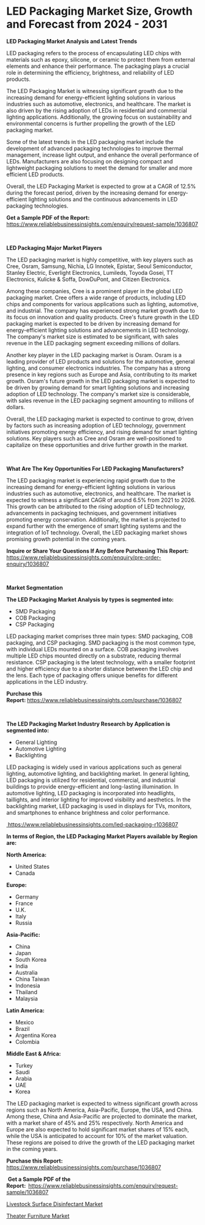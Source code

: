 <p><h1>LED Packaging Market Size, Growth and Forecast from 2024 - 2031</h1></p><p><strong>LED Packaging Market Analysis and Latest Trends</strong></p>
<p><p>LED packaging refers to the process of encapsulating LED chips with materials such as epoxy, silicone, or ceramic to protect them from external elements and enhance their performance. The packaging plays a crucial role in determining the efficiency, brightness, and reliability of LED products.</p><p>The LED Packaging Market is witnessing significant growth due to the increasing demand for energy-efficient lighting solutions in various industries such as automotive, electronics, and healthcare. The market is also driven by the rising adoption of LEDs in residential and commercial lighting applications. Additionally, the growing focus on sustainability and environmental concerns is further propelling the growth of the LED packaging market.</p><p>Some of the latest trends in the LED packaging market include the development of advanced packaging technologies to improve thermal management, increase light output, and enhance the overall performance of LEDs. Manufacturers are also focusing on designing compact and lightweight packaging solutions to meet the demand for smaller and more efficient LED products.</p><p>Overall, the LED Packaging Market is expected to grow at a CAGR of 12.5% during the forecast period, driven by the increasing demand for energy-efficient lighting solutions and the continuous advancements in LED packaging technologies.</p></p>
<p><strong>Get a Sample PDF of the Report:&nbsp;</strong> <a href="https://www.reliablebusinessinsights.com/enquiry/request-sample/1036807">https://www.reliablebusinessinsights.com/enquiry/request-sample/1036807</a></p>
<p>&nbsp;</p>
<p><strong>LED Packaging Major Market Players</strong></p>
<p><p>The LED packaging market is highly competitive, with key players such as Cree, Osram, Samsung, Nichia, LG Innotek, Epistar, Seoul Semiconductor, Stanley Electric, Everlight Electronics, Lumileds, Toyoda Gosei, TT Electronics, Kulicke & Soffa, DowDuPont, and Citizen Electronics.</p><p>Among these companies, Cree is a prominent player in the global LED packaging market. Cree offers a wide range of products, including LED chips and components for various applications such as lighting, automotive, and industrial. The company has experienced strong market growth due to its focus on innovation and quality products. Cree's future growth in the LED packaging market is expected to be driven by increasing demand for energy-efficient lighting solutions and advancements in LED technology. The company's market size is estimated to be significant, with sales revenue in the LED packaging segment exceeding millions of dollars.</p><p>Another key player in the LED packaging market is Osram. Osram is a leading provider of LED products and solutions for the automotive, general lighting, and consumer electronics industries. The company has a strong presence in key regions such as Europe and Asia, contributing to its market growth. Osram's future growth in the LED packaging market is expected to be driven by growing demand for smart lighting solutions and increasing adoption of LED technology. The company's market size is considerable, with sales revenue in the LED packaging segment amounting to millions of dollars.</p><p>Overall, the LED packaging market is expected to continue to grow, driven by factors such as increasing adoption of LED technology, government initiatives promoting energy efficiency, and rising demand for smart lighting solutions. Key players such as Cree and Osram are well-positioned to capitalize on these opportunities and drive further growth in the market.</p></p>
<p>&nbsp;</p>
<p><strong>What Are The Key Opportunities For LED Packaging Manufacturers?</strong></p>
<p><p>The LED packaging market is experiencing rapid growth due to the increasing demand for energy-efficient lighting solutions in various industries such as automotive, electronics, and healthcare. The market is expected to witness a significant CAGR of around 6.5% from 2021 to 2026. This growth can be attributed to the rising adoption of LED technology, advancements in packaging techniques, and government initiatives promoting energy conservation. Additionally, the market is projected to expand further with the emergence of smart lighting systems and the integration of IoT technology. Overall, the LED packaging market shows promising growth potential in the coming years.</p></p>
<p><strong>Inquire or Share Your Questions If Any Before Purchasing This Report:</strong> <a href="https://www.reliablebusinessinsights.com/enquiry/pre-order-enquiry/1036807">https://www.reliablebusinessinsights.com/enquiry/pre-order-enquiry/1036807</a></p>
<p>&nbsp;</p>
<p><strong>Market Segmentation</strong></p>
<p><strong>The LED Packaging Market Analysis by types is segmented into:</strong></p>
<p><ul><li>SMD Packaging</li><li>COB Packaging</li><li>CSP Packaging</li></ul></p>
<p><p>LED packaging market comprises three main types: SMD packaging, COB packaging, and CSP packaging. SMD packaging is the most common type, with individual LEDs mounted on a surface. COB packaging involves multiple LED chips mounted directly on a substrate, reducing thermal resistance. CSP packaging is the latest technology, with a smaller footprint and higher efficiency due to a shorter distance between the LED chip and the lens. Each type of packaging offers unique benefits for different applications in the LED industry.</p></p>
<p><strong>Purchase this Report:&nbsp;</strong><a href="https://www.reliablebusinessinsights.com/purchase/1036807">https://www.reliablebusinessinsights.com/purchase/1036807</a></p>
<p>&nbsp;</p>
<p><strong>The LED Packaging Market Industry Research by Application is segmented into:</strong></p>
<p><ul><li>General Lighting</li><li>Automotive Lighting</li><li>Backlighting</li></ul></p>
<p><p>LED packaging is widely used in various applications such as general lighting, automotive lighting, and backlighting market. In general lighting, LED packaging is utilized for residential, commercial, and industrial buildings to provide energy-efficient and long-lasting illumination. In automotive lighting, LED packaging is incorporated into headlights, taillights, and interior lighting for improved visibility and aesthetics. In the backlighting market, LED packaging is used in displays for TVs, monitors, and smartphones to enhance brightness and color performance.</p></p>
<p><a href="https://www.reliablebusinessinsights.com/led-packaging-r1036807">&nbsp;https://www.reliablebusinessinsights.com/led-packaging-r1036807</a></p>
<p><strong>In terms of Region, the LED Packaging Market Players available by Region are:</strong></p>
<p>
    <p> <strong> North America: </strong>
        <ul>
            <li>United States</li>
            <li>Canada</li>
        </ul>
        </p> 
    <p> <strong> Europe: </strong>
        <ul>
            <li>Germany</li>
            <li>France</li>
            <li>U.K.</li>
            <li>Italy</li>
            <li>Russia</li>
        </ul>
        </p> 
    <p> <strong> Asia-Pacific: </strong>
        <ul>
            <li>China</li>
            <li>Japan</li>
            <li>South Korea</li>
            <li>India</li>
            <li>Australia</li>
            <li>China Taiwan</li>
            <li>Indonesia</li>
            <li>Thailand</li>
            <li>Malaysia</li>
        </ul>
        </p> 
    <p> <strong> Latin America: </strong>
        <ul>
            <li>Mexico</li>
            <li>Brazil</li>
            <li>Argentina Korea</li>
            <li>Colombia</li>
        </ul>
        </p> 
    <p> <strong> Middle East & Africa: </strong>
        <ul>
            <li>Turkey</li>
            <li>Saudi</li>
            <li>Arabia</li>
            <li>UAE</li>
            <li>Korea</li>
        </ul>
    </p>
    </p>
<p><p>The LED packaging market is expected to witness significant growth across regions such as North America, Asia-Pacific, Europe, the USA, and China. Among these, China and Asia-Pacific are projected to dominate the market, with a market share of 45% and 25% respectively. North America and Europe are also expected to hold significant market shares of 15% each, while the USA is anticipated to account for 10% of the market valuation. These regions are poised to drive the growth of the LED packaging market in the coming years.</p></p>
<p><strong>Purchase this Report: </strong><a href="https://www.reliablebusinessinsights.com/purchase/1036807">https://www.reliablebusinessinsights.com/purchase/1036807</a></p>
<p>&nbsp;<strong>Get a Sample PDF of the Report:&nbsp;&nbsp;</strong><a href="https://www.reliablebusinessinsights.com/enquiry/request-sample/1036807">https://www.reliablebusinessinsights.com/enquiry/request-sample/1036807</a></p>
<p><strong></strong></p>
<p><p><a href="https://view.publitas.com/reportprime-1/livestock-surface-disinfectant-market-trends-and-analysis-opportunities-and-challenges-for-future-growth-2024-2031/">Livestock Surface Disinfectant Market</a></p><p><a href="https://github.com/mqlmqing52/Market-Research-Report-List-1/blob/main/theater-furniture-market.md">Theater Furniture Market</a></p></p>